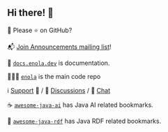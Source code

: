 ## Hi there! 👋

🫶 Please ⭐ on GitHub?

📬 [Join Announcements mailing list](https://groups.google.com/g/enoladev-announcements)!

📖 [`docs.enola.dev`](https://docs.enola.dev) is documentation.

🕵🏾‍♀️ [`enola`](https://github.com/enola-dev/enola) is the main code repo

<!-- 🧙 `*-agent` repos have _[the Enola 🔮 AI Agents](https://docs.enola.dev/agents/)!_ -->

ℹ️ [Support](https://docs.enola.dev/support/) 💼 / 🤝 [Discussions](https://github.com/orgs/enola-dev/discussions) / 💬 [Chat](https://github.com/enola-dev/enola/issues/1649)

☕ [`awesome-java-ai`](https://github.com/enola-dev/awesome-java-ai) has Java AI related bookmarks.

🔗 [`awesome-java-rdf`](https://github.com/enola-dev/awesome-java-rdf) has Java RDF related bookmarks.

<!-- NB: https://github.com/enola-dev/.github/blob/main/SUPPORT.md has similar content, and should be kept up-to-date. -->
